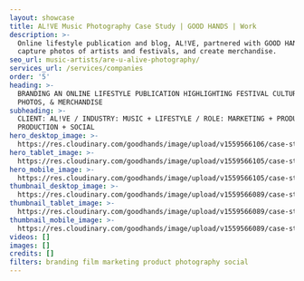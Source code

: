 ```yaml
---
layout: showcase
title: AL!VE Music Photography Case Study | GOOD HANDS | Work
description: >-
  Online lifestyle publication and blog, AL!VE, partnered with GOOD HANDS to
  capture photos of artists and festivals, and create merchandise.
seo_url: music-artists/are-u-alive-photography/
services_url: /services/companies
order: '5'
heading: >-
  BRANDING AN ONLINE LIFESTYLE PUBLICATION HIGHLIGHTING FESTIVAL CULTURE,
  PHOTOS, & MERCHANDISE
subheading: >-
  CLIENT: AL!VE / INDUSTRY: MUSIC + LIFESTYLE / ROLE: MARKETING + PRODUCT +
  PRODUCTION + SOCIAL
hero_desktop_image: >-
  https://res.cloudinary.com/goodhands/image/upload/v1559566106/case-studies/alive/case-study-are-u-alive-1280px_d2doly.jpg
hero_tablet_image: >-
  https://res.cloudinary.com/goodhands/image/upload/v1559566105/case-studies/alive/case-study-are-u-alive-768px_vspf3h.jpg
hero_mobile_image: >-
  https://res.cloudinary.com/goodhands/image/upload/v1559566105/case-studies/alive/case-study-are-u-alive-360px_sw6m4d.jpg
thumbnail_desktop_image: >-
  https://res.cloudinary.com/goodhands/image/upload/v1559566089/case-studies/alive/are-u-alive-thumbnail-1280px_pgxvji.jpg
thumbnail_tablet_image: >-
  https://res.cloudinary.com/goodhands/image/upload/v1559566089/case-studies/alive/are-u-alive-thumbnail-768px_aq8bm2.jpg
thumbnail_mobile_image: >-
  https://res.cloudinary.com/goodhands/image/upload/v1559566089/case-studies/alive/are-u-alive-thumbnail-360px_uvaseq.jpg
videos: []
images: []
credits: []
filters: branding film marketing product photography social
---
```


